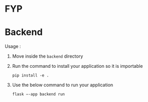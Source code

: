 # FYP 
# Backend
Usage :

 1) Move inside the `backend` directory
    
 2) Run the command to install your application so it is importable
        
        pip install -e .
        
 3) Use the below command to run your application
        
        flask –-app backend run
